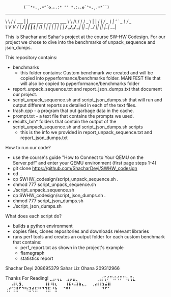 							
			(¯`*•.¸,¤°´✿.｡.:* "" *.:｡.✿`°¤,¸.•*´¯)
  _        __         _                                   
 \ \      / /  ___  | |   ___    ___    _ __ ___     ___ 
  \ \ /\ / /  / _ \ | |  / __|  / _ \  | '_ ` _ \   / _ \
   \ V  V /  |  __/ | | | (__  | (_) | | | | | | | |  __/
    \_/\_/    \___| |_|  \___|  \___/  |_| |_| |_|  \___|

This is Shachar and Sahar's project at the course SW-HW Codesign. 
For our project we chose to dive into the benchmarks of unpack_sequence and json_dumps.

This repository contains:
- benchmarks
    - this folder contains:
        Custom benchmark we created and will be copied into pyperformance/benchmarks folder.
        MANIFEST file that will also be copied to pyperformance/benchmarks folder
- report_unpack_sequence.txt and report_json_dumps.txt that document our project.
- script_unpack_sequence.sh and script_json_dumps.sh that will run and output different reports as detailed in each of the text files. 
- trash.cpp - a program that put garbage data in the cache.
- prompt.txt - a text file that contains the prompts we used.
- results_bm* folders that contain the output of the script_unpack_sequence.sh and script_json_dumps.sh scripts
    * this is the info we provided in report_unpack_sequence.txt and report_json_dumps.txt

How to run our code?
- use the course's guide "How to Connect to Your QEMU on the Server.pdf" and enter your QEMU environment (first page steps 1-4)
- git clone https://github.com/ShacharDeyi/SWHW_codesign
- cd .. 
- cp SWHW_codesign/script_unpack_sequence.sh .
- chmod 777 script_unpack_sequence.sh
- ./script_unpack_sequence.sh
- cp SWHW_codesign/script_json_dumps.sh .
- chmod 777 script_json_dumps.sh
- ./script_json_dumps.sh

What does each script do?
- builds a python environment 
- copies files, clones repositories and downloads relevant libraries
- runs perf tools and creates an output folder for each custom benchmark that contains:
    - perf_report.txt as shown in the project's example
    - flamegraph
    - statistics report


Shachar Deyi 208695379
Sahar Liz Ohana 209312966

Thanks For Reading!
	⣀⡤⢤⣄⠀⣠⡤⣤⡀⠀⠀⠀
⠀⠀⢀⣴⢫⠞⠛⠾⠺⠟⠛⢦⢻⣆⠀⠀
⠀⠀⣼⢇⣻⡀⠀⠀⠀⠀⠀⠀⢸⡇⢿⣆⠀
⠀⢸⣯⢦⣽⣷⣄⡀⠀⢀⣴⣿⣳⣬⣿⠀
⢠⡞⢩⣿⠋⠙⠳⣽⢾⣯⠛⠙⢹⣯⠘⣷
⠀⠈⠛⠃⠀⠀⠀⠀⠀⠀⠀⠀⠀⠙⠋⠁⠀⠀